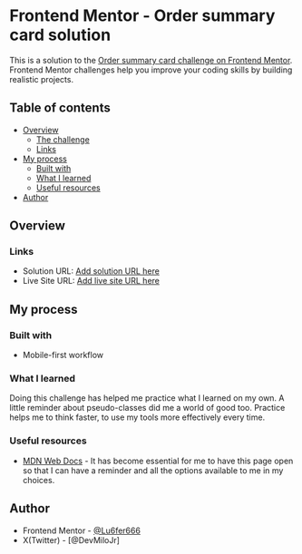 # Frontend Mentor - Order summary card solution

This is a solution to the [Order summary card challenge on Frontend Mentor](https://www.frontendmentor.io/challenges/order-summary-component-QlPmajDUj). Frontend Mentor challenges help you improve your coding skills by building realistic projects. 

## Table of contents

- [Overview](#overview)
  - [The challenge](#the-challenge)
  - [Links](#links)
- [My process](#my-process)
  - [Built with](#built-with)
  - [What I learned](#what-i-learned)
  - [Useful resources](#useful-resources)
- [Author](#author)

## Overview

### Links

- Solution URL: [Add solution URL here](https://your-solution-url.com)
- Live Site URL: [Add live site URL here](https://your-live-site-url.com)

## My process

### Built with

- Mobile-first workflow

### What I learned

Doing this challenge has helped me practice what I learned on my own. A little reminder about pseudo-classes did me a world of good too.
Practice helps me to think faster, to use my tools more effectively every time.

### Useful resources

- [MDN Web Docs](https://developer.mozilla.org/fr/) - It has become essential for me to have this page open so that I can have a reminder and all the options available to me in my choices.

## Author

- Frontend Mentor - [@Lu6fer666](https://www.frontendmentor.io/profile/Lu6fer666)
- X(Twitter) - [@DevMiloJr]
